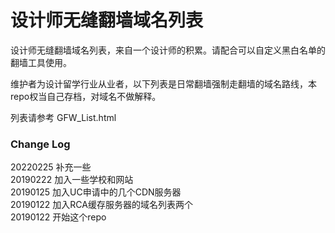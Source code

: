 # 设计师无缝翻墙域名列表

设计师无缝翻墙域名列表，来自一个设计师的积累。请配合可以自定义黑白名单的翻墙工具使用。  

维护者为设计留学行业从业者，以下列表是日常翻墙强制走翻墙的域名路线，本repo权当自己存档，对域名不做解释。


列表请参考 GFW_List.html

### Change Log

20220225 补充一些  
20190222 加入一些学校和网站  
20190125 加入UC申请中的几个CDN服务器  
20190122 加入RCA缓存服务器的域名列表两个  
20190122 开始这个repo
